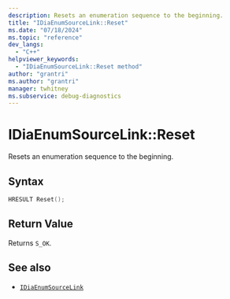 ```yaml
---
description: Resets an enumeration sequence to the beginning. 
title: "IDiaEnumSourceLink::Reset"
ms.date: "07/18/2024"
ms.topic: "reference"
dev_langs:
  - "C++"
helpviewer_keywords:
  - "IDiaEnumSourceLink::Reset method"
author: "grantri"
ms.author: "grantri"
manager: twhitney
ms.subservice: debug-diagnostics
---
```


# IDiaEnumSourceLink::Reset

Resets an enumeration sequence to the beginning.

## Syntax

```c++
HRESULT Reset();
```

## Return Value

Returns `S_OK`.

## See also

- [`IDiaEnumSourceLink`](../../debugger/debug-interface-access/idiaenumsourcelink.md)
